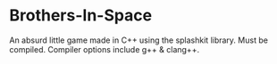 # Brothers-In-Space
An absurd little game made in C++ using the splashkit library.
Must be compiled. Compiler options include g++ & clang++.
